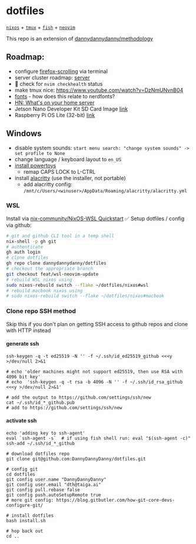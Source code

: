 # dotfiles

[`nixos`](https://nixos.org/) + [`tmux`](https://github.com/tmux/tmux/?tab=readme-ov-file#welcome-to-tmux) + [`fish`](https://fishshell.com/) + [`neovim`](https://neovim.io/)

This repo is an extension of [dannydannydanny/methodology](https://github.com/DannyDannyDanny/methodology/)

## Roadmap:

* configure [firefox-scrolling](firefox-scrolling.md) via terminal
* server cluster roadmap: [server](server.md)
* :art: check for `nvim checkhealth` status
* make tmux nice: https://www.youtube.com/watch?v=DzNmUNvnB04
* [fonts](https://www.programmingfonts.org/) - how does this relate to nerdfonts?
* [HN: What's on your home server](https://news.ycombinator.com/item?id=34271167)
* Jetson Nano Developer Kit SD Card Image [link](https://developer.nvidia.com/embedded/learn/get-started-jetson-nano-devkit)
* Raspberry Pi OS Lite (32-bit) [link](https://www.raspberrypi.com/software/operating-systems/#raspberry-pi-os-32-bit)


## Windows

* disable system sounds: `start menu search: "change system sounds" -> set profile to None`
* change language / keyboard layout to `en_US`
* [install powertoys](https://docs.microsoft.com/en-us/windows/powertoys/install#install-with-windows-executable-file-via-github)
  * remap CAPS LOCK to L-CTRL
* install [alacritty](https://alacritty.org/) (use the installer, not portable)
  * add alacritty config: `/mnt/c/Users/<winuser>/AppData/Roaming/alacritty/alacritty.yml`

### WSL

Install via [nix-community/NixOS-WSL Quickstart](https://github.com/nix-community/NixOS-WSL?tab=readme-ov-file#quick-start) :white_check_mark:
Setup dotfiles / config via github:
```bash
# git and github CLI tool in a temp shell
nix-shell -p gh git
# authenticate
gh auth login
# clone dotfiles
gh repo clone dannydannydanny/dotfiles
# checkout the appropriate branch
git checkout feat/wsl-neovim-update
# rebuild WSL nixos using
sudo nixos-rebuild switch --flake ~/dotfiles/nixos#wsl
# rebuild macbook nixos using
# sudo nixos-rebuild switch --flake ~/dotfiles/nixos#macbook
```

### Clone repo SSH method
Skip this if you don't plan on getting SSH access to github repos and clone with HTTP instead
#### generate ssh
```
ssh-keygen -q -t ed25519 -N '' -f ~/.ssh/id_ed25519_github <<<y >/dev/null 2>&1

# echo 'older machines might not support ed25519, then use RSA with 4096 bit key'
# echo  'ssh-keygen -q -t rsa -b 4096 -N '' -f ~/.ssh/id_rsa_github <<<y >/dev/null 2>&1'

# add the output to https://github.com/settings/ssh/new
cat ~/.ssh/id_*_github.pub
# add to https://github.com/settings/ssh/new
```

#### activate ssh
```
echo 'adding key to ssh-agent'
eval `ssh-agent -s`  # if using fish shell run: eval "$(ssh-agent -c)"
ssh-add ~/.ssh/id_*_github

# download dotfiles repo
git clone git@github.com:DannyDannyDanny/dotfiles.git

# config git
cd dotfiles
git config user.name "DannyDannyDanny"
git config user.email "dth@taiga.ai"
git config pull.rebase false
git config push.autoSetupRemote true
# more git config: https://blog.gitbutler.com/how-git-core-devs-configure-git/

# install dotfiles
bash install.sh

# hop back out
cd ..
```

